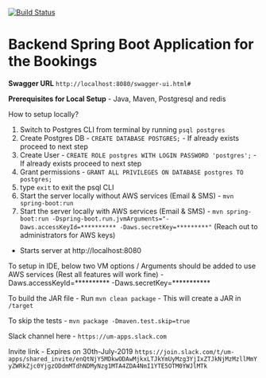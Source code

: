 [![Build Status](https://dev.azure.com/shridharkalagi/umapps/_apis/build/status/umapps.Booking-Backend?branchName=master)](https://dev.azure.com/shridharkalagi/umapps/_build/latest?definitionId=1&branchName=master)


# Backend Spring Boot Application for the Bookings

**Swagger URL** `http://localhost:8080/swagger-ui.html#`

**Prerequisites for Local Setup** - Java, Maven, Postgresql and redis


How to setup locally?

1. Switch to Postgres CLI from terminal by running `psql postgres`
2. Create Postgres DB - `CREATE DATABASE POSTGRES;` - If already exists proceed to next step
3. Create User - `CREATE ROLE postgres WITH LOGIN PASSWORD 'postgres';` - If already exists proceed to next step
4. Grant permissions - `GRANT ALL PRIVILEGES ON DATABASE postgres TO postgres;`
5. type `exit` to exit the psql CLI
6. Start the server locally without AWS services (Email & SMS)  - `mvn spring-boot:run`
7. Start the server locally with AWS services (Email & SMS) - `mvn spring-boot:run -Dspring-boot.run.jvmArguments="-Daws.accessKeyId=********** -Daws.secretKey=*********"` (Reach out to administrators for AWS keys)
 - Starts server at http://localhost:8080

To setup in IDE, below two VM options / Arguments should be added to use AWS services (Rest all features will work fine)
-Daws.accessKeyId=********** -Daws.secretKey=***********

To build the JAR file - Run `mvn clean package` - This will create a JAR in `/target`


To skip the tests - `mvn package -Dmaven.test.skip=true`

Slack channel here - `https://um-apps.slack.com`

Invite link - Expires on 30th-July-2019 `https://join.slack.com/t/um-apps/shared_invite/enQtNjY5MDkwODAwMjkxLTJkYmUyMzg3YjIxZTJkNjMzMzllMmYyZWRkZjc0YjgzODdmMTdhNDMyNzg1MTA4ZDA4NmI1YTE5OTM0YWJlMTk`


